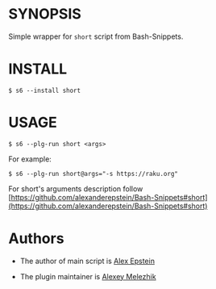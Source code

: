 # SYNOPSIS

Simple wrapper for `short` script from Bash-Snippets.


# INSTALL

    $ s6 --install short

# USAGE

    $ s6 --plg-run short <args>

For example:


    $ s6 --plg-run short@args="-s https://raku.org"

For short's arguments description follow [https://github.com/alexanderepstein/Bash-Snippets#short](https://github.com/alexanderepstein/Bash-Snippets#short)

# Authors

* The author of main script is [Alex Epstein](https://github.com/alexanderepstein)

* The plugin maintainer is [Alexey Melezhik](https://github.com/melezhik/)



